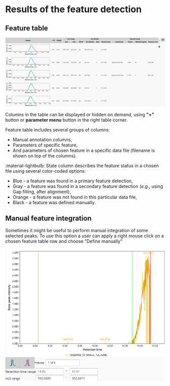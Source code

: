 # **Results of the feature detection**

## **Feature table**

![Feature table](mzmine_feature_list.png)

Columns in the table can be displayed or hidden on demand, using **"+"** button or **parameter menu** button in the right table corner.

Feature table includes several groups of columns:
- Manual annotation columns, 
- Parameters of specific feature,
- And parameters of chosen feature in a specific data file (filename is shown on top of the columns).

:material-lightbulb: State column describes the feature status in a chosen file using several color-coded options:

- Blue - a feature was found in a primary feature detection,
- Gray - a feature was found in a secondary feature detection (_e.g._, using Gap filling, after alignment),
- Orange - a feature was not found in this particular data file,
- Black - a feature was defined manually.

[//]: # (TODO ## **Statistical analysis of auto-picked features**)

[//]: # ()
[//]: # (Look into the tutorials)

## **Manual feature integration**

Sometimes it might be useful to perform manual integration of some selected peaks. To use this option a user can apply a right mouse click on a chosen feature table row and choose "Define manually"

[//]: # (Todo Describe when that might be useful)

![Manual integration](manual-feat-integration.png)


